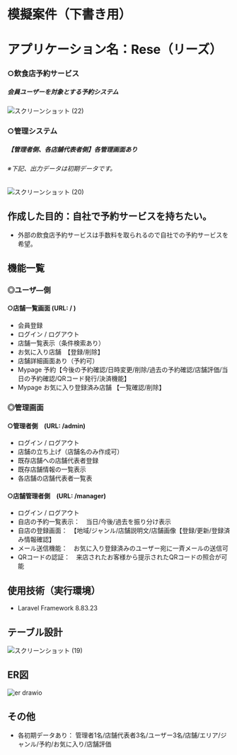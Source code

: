 # 模擬案件（下書き用）
# アプリケーション名：Rese（リーズ）
### ○飲食店予約サービス
##### 会員ユーザーを対象とする予約システム
![スクリーンショット (22)](https://user-images.githubusercontent.com/103915849/179387425-a077edcc-b7b7-4772-8e12-3a95bbf71ef9.png)


### ○管理システム
##### 【管理者側、各店舗代表者側】各管理画面あり
###### ※下記、出力データは初期データです。

![スクリーンショット (20)](https://user-images.githubusercontent.com/103915849/179387324-5b446892-ed6e-4db3-b922-c1213dd80149.png)


## 作成した目的：自社で予約サービスを持ちたい。
- 外部の飲食店予約サービスは手数料を取られるので自社での予約サービスを希望。

## 機能一覧
### ◎ユーザ―側
#### ○店舗一覧画面 (URL: / ) 
- 会員登録
- ログイン / ログアウト
- 店舗一覧表示（条件検索あり）
- お気に入り店舗　【登録/削除】
- 店舗詳細画面あり（予約可）
- Mypage 予約【今後の予約確認/日時変更/削除/過去の予約確認/店舗評価/当日の予約確認/QRコード発行/決済機能】
- Mypage お気に入り登録済み店舗 【一覧確認/削除】

### ◎管理画面
#### ○管理者側　(URL: /admin)
- ログイン / ログアウト
- 店舗の立ち上げ（店舗名のみ作成可）
- 既存店舗への店舗代表者登録
- 既存店舗情報の一覧表示
- 各店舗の店舗代表者一覧表

#### ○店舗管理者側　(URL: /manager)
- ログイン / ログアウト
- 自店の予約一覧表示：　当日/今後/過去を振り分け表示
- 自店の登録画面：　【地域/ジャンル/店舗説明文/店舗画像【登録/更新/登録済み情報確認】
- メール送信機能：　お気に入り登録済みのユーザー宛に一斉メールの送信可
- QRコードの認証：　来店されたお客様から提示されたQRコードの照合が可能

## 使用技術（実行環境）
- Laravel Framework 8.83.23

## テーブル設計

![スクリーンショット (19)](https://user-images.githubusercontent.com/103915849/179387707-c5b62aec-3598-47f0-816e-dfa31945a2ce.png)

## ER図

![er drawio](https://user-images.githubusercontent.com/103915849/179387439-89e638e2-4719-447a-9f26-fab70e32e082.png)

## その他
- 各初期データあり： 管理者1名/店舗代表者3名/ユーザー3名/店舗/エリア/ジャンル/予約/お気に入り/店舗評価
